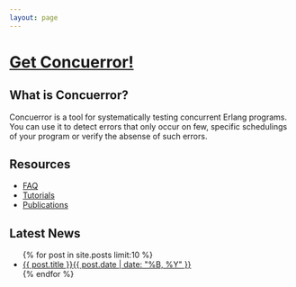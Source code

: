 ```yaml
---
layout: page
---
```


<h1 class="download-link"><a href="./download">Get Concuerror!</a></h1>

What is Concuerror?
-------------------

Concuerror is a tool for systematically testing concurrent Erlang programs. You can use it to detect errors that only occur on few, specific schedulings of your program or verify the absense of such errors.

Resources
---------

* [FAQ](./faq)
* [Tutorials](./tutorials)
* [Publications](./publications)

Latest News
-----------

<ul class="post-list">
{% for post in site.posts limit:10 %} 
  <li><article><a href="{{ post.url }}">{{ post.title }}<span class="entry-date"><time datetime="{{ post.date | date_to_xmlschema }}">{{ post.date | date: "%B, %Y" }}</time></span></a></article></li>
{% endfor %}
</ul>
